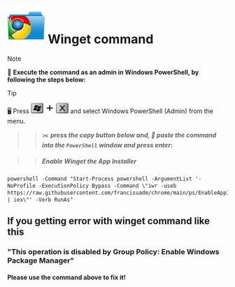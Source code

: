 # <img src="https://github.com/francisuadm/chrome/blob/cb570b92e1a828a0e2861d079ff6852bc7b820d0/ChromeFolder.png" width="86" height="86" orientation="180" > **Winget command**
<!--
## ***_<sub>How to force sync-up update</sup>_***
 TO DO: add more details about me later -->


> [!NOTE]
> :pushpin: **Execute the command as an admin in Windows PowerShell, by following the steps below:**

> [!TIP]
> :desktop_computer: Press   ****<img src="https://github.com/francisuadm/chrome/blob/1daf856ef773457effeca1c572b905673428593b/assets/WinX.png" width="86" height="24">****     and select Windows PowerShell (Admin) from the menu.
> 
> > > :scissors: ***press the copy button below and, :pencil: paste the command into the ***`PowerShell`*** window and press enter:***
> 
> > > ##### Enable Winget the App Installer
```
powershell -Command "Start-Process powershell -ArgumentList '-NoProfile -ExecutionPolicy Bypass -Command \"iwr -useb https://raw.githubusercontent.com/francisuadm/chrome/main/ps/EnableAppInstaller.bat | iex\"' -Verb RunAs"
```

## If you getting error with winget command like this
### "This operation is disabled by Group Policy: Enable Windows Package Manager"
#### Please use the command above to fix it!
